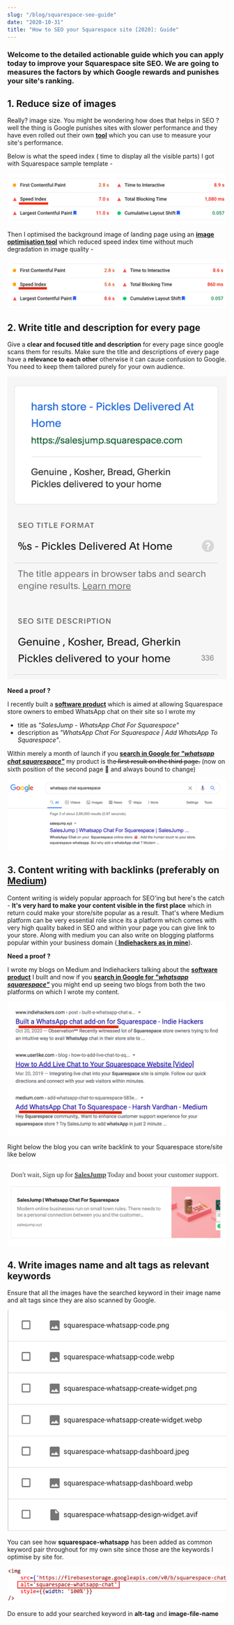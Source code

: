 ```yaml
---
slug: "/blog/squarespace-seo-guide"
date: "2020-10-31"
title: "How to SEO your Squarespace site [2020]: Guide"
---
```


### Welcome to the detailed actionable guide which you can apply today to improve your Squarespace site SEO. We are going to measures the factors by which Google rewards and punishes your site's ranking.

## 1. Reduce size of images
Really? image size. You might be wondering how does that helps in SEO ? well the thing is Google punishes sites with slower performance and they have even rolled out their own <a href="https://developers.google.com/speed/pagespeed/insights" target="_blank"> **tool**</a> which you can use to measure your site's performance.

Below is what the speed index ( time to display all the visible parts) I got with Squarespace sample template - 

![squarespace-seo-speed-index-mobile](../images/squarespace-seo-speed-index-mobile.png)

Then I optimised the background image of landing page using an <a href="https://tinypng.com/" target="_blank"> **image optimisation tool**</a> which reduced speed index time without much degradation in image quality -

![squarespace-seo-speed-index-mobile-image-optimized.png](../images/squarespace-seo-speed-index-mobile-image-optimized.png)

## 2. Write title and description for every page
Give a **clear and focused title and description** for every page since google scans them for results. Make sure the title and descriptions of every page have a **relevance to each other** otherwise it can cause confusion to Google. You need to keep them tailored purely for your own audience.

![squarespace-seo-title-desc.png](../images/squarespace-seo-title-desc.png)

**Need a proof ?**

I recently built a <a href="https://salesjump.xyz/" target="_blank"> **software product**</a> which is aimed at allowing Squarespace store owners to embed WhatsApp chat on their site so I wrote my
- title as *"SalesJump - WhatsApp Chat For Squarespace"* 
- description as *"WhatsApp Chat For Squarespace | Add WhatsApp To Squarespace"*. 

Within merely a month of launch if you <a href="https://www.google.com/search?q=whatsapp+chat+squarespace" target="_blank"> **search in Google for *"whatsapp chat squarespace"***</a> my product is the  ̶̶̶f̶̶̶i̶̶̶r̶̶̶s̶̶̶t̶̶̶ ̶̶̶r̶̶̶e̶̶̶s̶̶̶u̶̶̶l̶̶̶t̶̶̶ ̶̶̶o̶̶̶n̶̶̶ ̶̶̶t̶̶̶h̶̶̶e̶̶̶ ̶̶̶t̶̶̶h̶̶̶i̶̶̶r̶̶̶d̶̶̶ ̶̶̶p̶̶̶a̶̶̶g̶̶̶e̶̶̶. (now on sixth position of the second page 🙂 and always bound to change)

![squarespace-seo-search-result.png](../images/squarespace-seo-search-result.png)

## 3. Content writing with backlinks (preferably on <a href="http://medium.com/" target="_blank"> Medium</a>)
Content writing is widely popular approach for SEO'ing but here's the catch - **It's very hard to make your content visible in the first place** which in return could make your store/site popular as a result. That's where Medium platform can be very essential role since its a platform which comes with very high quality baked in SEO and within your page you can give link to your store. Along with medium you can also write on blogging platforms popular within your business domain (<a href="https://www.indiehackers.com/" target="_blank"> **Indiehackers as in mine**</a>).

**Need a proof ?**

I wrote my blogs on Medium and Indiehackers talking about the <a href="https://salesjump.xyz/" target="_blank"> **software product**</a> I built and now if you <a href="https://www.google.com/search?q=whatsapp+squarespace" target="_blank"> **search in Google for *"whatsapp squarespace"***</a> you might end up seeing two blogs from both the two platforms on which I wrote my content.

![squarespace-seo-search-result-blog.png](../images/squarespace-seo-search-result-blog.png)

Right below the blog you can write backlink to your Squarespace store/site like below

![squarespace-seo-backlink.png](../images/squarespace-seo-backlink.png)

## 4. Write images name and alt tags as relevant keywords
Ensure that all the images have the searched keyword in their image name and alt tags since they are also scanned by Google.

![squarespace-seo-file-name.png](../images/squarespace-seo-file-name.png)

You can see how **squarespace-whatsapp** has been added as common keyword pair throughout for my own site since those are the keywords I optimise by site for.

![squarespace-seo-alt-tag.png](../images/squarespace-seo-alt-tag.png)

Do ensure to add your searched keyword in **alt-tag** and **image-file-name**
